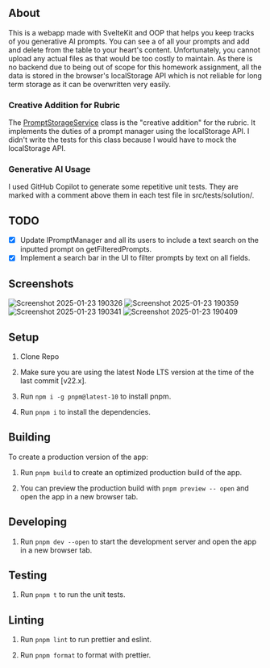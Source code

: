 ## About

This is a webapp made with SvelteKit and OOP that helps you keep tracks of you generative AI prompts. You can see a of
all your
prompts and add and delete from the table to your heart's content. Unfortunately, you cannot upload any actual files as
that would be too costly to maintain. As there is no backend due to being out of scope for this homework assignment,
all the data is stored in the browser's localStorage API which is not reliable for long term storage as it can be
overwritten very easily.

### Creative Addition for Rubric

The [PromptStorageService](https://github.com/Ari-S-123/PDP-HW1/blob/main/src/solution/classes/PromptStorageService.ts)
class is the "creative addition" for the rubric. It implements the duties of a prompt manager using the localStorage
API. I didn't write the tests for this class because I would have to mock the localStorage API.

### Generative AI Usage

I used GitHub Copilot to generate some repetitive unit tests. They are marked with a comment above them in each test
file in src/tests/solution/.

## TODO

- [x] Update IPromptManager and all its users to include a text search on the inputted prompt on getFilteredPrompts.
- [x] Implement a search bar in the UI to filter prompts by text on all fields.

## Screenshots

![Screenshot 2025-01-23 190326](https://github.com/user-attachments/assets/4916710a-1def-492c-b1e4-11a31f518edc)
![Screenshot 2025-01-23 190359](https://github.com/user-attachments/assets/402b6fac-aa9d-464e-a66e-c22dfac55acf)
![Screenshot 2025-01-23 190341](https://github.com/user-attachments/assets/ff28d940-7a2c-4c75-b718-fec456aa7bcd)
![Screenshot 2025-01-23 190409](https://github.com/user-attachments/assets/0c9248bc-ae96-4bf2-815f-d8692e576e0d)

## Setup

1. Clone Repo

2. Make sure you are using the latest Node LTS version at the time of the last commit [v22.x].

3. Run `npm i -g pnpm@latest-10` to install pnpm.

4. Run `pnpm i` to install the dependencies.

## Building

To create a production version of the app:

1. Run `pnpm build` to create an optimized production build of the app.

2. You can preview the production build with `pnpm preview -- open` and open the app in a new browser tab.

## Developing

1. Run `pnpm dev --open` to start the development server and open the app in a new browser tab.

## Testing

1. Run `pnpm t` to run the unit tests.

## Linting

1. Run `pnpm lint` to run prettier and eslint.

2. Run `pnpm format` to format with prettier.
